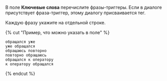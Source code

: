 В поле **Ключевые слова** перечислите фразы-триггеры. Если в диалоге присутствует фраза-триггер, этому диалогу присваивается тег.

Каждую фразу укажите на отдельной строке.

{% cut "Пример, что можно указать в поле" %}

```text
обращался уже
уже обращался
обращаюсь повторно
повторно обращаюсь
обращался к оператору
к оператору обращался
```

{% endcut %}
